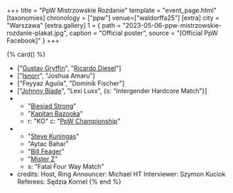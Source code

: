 +++
title = "PpW Mistrzowskie Rozdanie"
template = "event_page.html"
[taxonomies]
chronology = ["ppw"]
venue=["waldorffa25"]
[extra]
city = "Warszawa"
[extra.gallery]
1 = { path = "2023-05-06-ppw-mistrzowskie-rozdanie-plakat.jpg", caption = "Official poster", source = "[Official PpW Facebook]" }
+++

{% card() %}
- ["[Gustav Gryffin](@/w/gustav-gryffin.md)", "[Ricardo Diesel](@/w/ricardo-diesel.md)"]
- ["[Isnorr](@/w/isnorr.md)", "Joshua Amaru"]
- ["Feyyaz Aguila", "Dominik Fischer"]
- ["[Johnny Blade](@/w/johnny-blade.md)", "Lexi Luxx", {s: "Intergender Hardcore Match"}]
- - "[Biesiad Strong](@/w/biesiad.md)"
  - "[Kapitan Bazooka](@/w/kapitan-bazooka.md)"
  - r: "KO"
    c: "[PpW Championship](@/c/ppw-championship.md)"
- - "[Steve Kuningas](@/w/steve-kuningas.md)"
  - "Aytac Bahar"
  - "[Bill Feager](@/w/feager.md)"
  - "[Mister Z](@/w/mister-z.md)"
  - s: "Fatal Four Way Match"
- credits:
    Host, Ring Announcer: Michael HT
    Interviewer: Szymon Kuciok
    Referees: Sędzia Kornel
{% end %}

